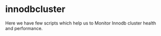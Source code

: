 # innodbcluster

Here we have few scripts which help us to Monitor Innodb cluster health and performance.
